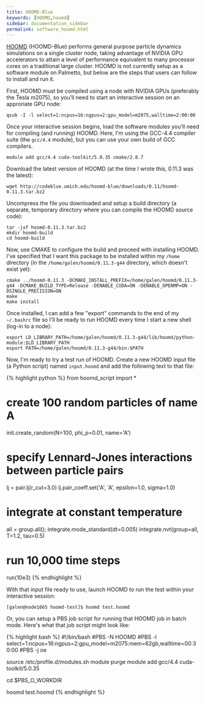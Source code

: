 ```yaml
---
title: HOOMD-Blue
keywords: [HOOMD,hoomd]
sidebar: documentation_sidebar
permalink: software_hoomd.html
---
```




[HOOMD](http://codeblue.umich.edu/hoomd-blue/) (HOOMD-Blue) performs general purpose particle 
dynamics simulations on a single cluster node, 
taking advantage of NVIDIA GPU accelerators to attain a level of performance equivalent to many processor 
cores on a traditional large cluster.  HOOMD is not currently setup as a software module on Palmetto, 
but below are the steps that users can follow to install and run it.

First, HOOMD must be compiled using a node with NVIDIA GPUs (preferably the Tesla m2075), so you'll 
need to start an interactive session on an approriate GPU node:

    qsub -I -l select=1:ncpus=16:ngpus=2:gpu_model=m2075,walltime=2:00:00

Once your interactive session begins, load the software modules you'll need for compiling 
(and running) HOOMD.  Here, I'm using the GCC-4.4 compiler suite (the `gcc/4.4` module), but you can 
use your own build of GCC compilers.

    module add gcc/4.4 cuda-toolkit/5.0.35 cmake/2.8.7

Download the latest version of HOOMD (at the time I wrote this, 0.11.3 was the latest):

    wget http://codeblue.umich.edu/hoomd-blue/downloads/0.11/hoomd-0.11.3.tar.bz2

Uncompress the file you downloaded and setup a build directory (a separate, temporary directory 
where you can compile the HOOMD source code):

    tar -jxf hoomd-0.11.3.tar.bz2
    mkdir hoomd-build
    cd hoomd-build

Now, use CMAKE to configure the build and proceed with installing HOOMD.  I've specified that I 
want this package to be installed within my `/home` directory (in the `/home/galen/hoomd/0.11.3-g44` 
directory, which doesn't exist yet):

    cmake ../hoomd-0.11.3 -DCMAKE_INSTALL_PREFIX=/home/galen/hoomd/0.11.3-g44 -DCMAKE_BUILD_TYPE=Release -DENABLE_CUDA=ON -DENABLE_OPENMP=ON -DSINGLE_PRECISION=ON
    make
    make install

Once installed, I can add a few "export" commands to the end of my `~/.bashrc` file so I'll be ready to 
run HOOMD every time I start a new shell (log-in to a node):

    export LD_LIBRARY_PATH=/home/galen/hoomd/0.11.3-g44/lib/hoomd/python-module:$LD_LIBRARY_PATH
    export PATH=/home/galen/hoomd/0.11.3-g44/bin:$PATH


Now, I'm ready to try a test run of HOOMD. Create a new HOOMD input file (a Python script) named 
`input.hoomd` and add the following text to that file:

{% highlight python %}
from hoomd_script import *
# create 100 random particles of name A
init.create_random(N=100, phi_p=0.01, name='A')

# specify Lennard-Jones interactions between particle pairs
lj = pair.lj(r_cut=3.0)
lj.pair_coeff.set('A', 'A', epsilon=1.0, sigma=1.0)

# integrate at constant temperature
all = group.all();
integrate.mode_standard(dt=0.005)
integrate.nvt(group=all, T=1.2, tau=0.5)

# run 10,000 time steps
run(10e3)
{% endhighlight %}


With that input file ready to use, launch HOOMD to run the test within your interactive session:

    [galen@node1665 hoomd-test]$ hoomd test.hoomd

Or, you can setup a PBS job script for running that HOOMD job in batch mode. Here's what that job 
script might look like:

{% highlight bash %}
#!/bin/bash
#PBS -N HOOMD
#PBS -l select=1:ncpus=16:ngpus=2:gpu_model=m2075:mem=62gb,walltime=00:30:00
#PBS -j oe

source /etc/profile.d/modules.sh
module purge
module add gcc/4.4 cuda-toolkit/5.0.35

cd $PBS_O_WORKDIR

hoomd test.hoomd
{% endhighlight %}

